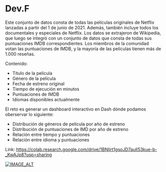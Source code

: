 # Dev.F

Este conjunto de datos consta de todas las películas originales de Netflix lanzadas a partir del 1 de junio de 2021. Además, también incluye todos los documentales y especiales de Netflix. Los datos se extrajeron de Wikipedia, que luego se integró con un conjunto de datos que consta de todas sus puntuaciones IMDB correspondientes. Los miembros de la comunidad votan las puntuaciones de IMDB, y la mayoría de las películas tienen más de 1.000 reseñas.

Contenido:

- Título de la película
- Género de la película
- Fecha de estreno original
- Tiempo de ejecución en minutos
- Puntuaciones de IMDB 
- Idiomas disponibles actualmente 

El reto es generar un dashboard interactivo en Dash dónde podamos oberservar lo siguiente:

- Distribución de géneros de película por año de estreno
- Distribución de puntuaciones de IMD por año de estreno
- Relación entre tiempo y puntuaciones
- Relación entre idioma y puntuaciones

Link: https://colab.research.google.com/drive/1BNIirt1gsoJD7aulI53kue-b-_KwAJp8?usp=sharing

[![IMAGE_ALT](https://img.youtube.com/vi/yst78g5t1A8/0.jpg)](https://www.youtube.com/watch?v=yst78g5t1A8)
